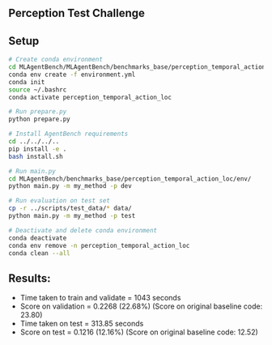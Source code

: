 ## Perception Test Challenge

## Setup

```bash
# Create conda environment
cd MLAgentBench/MLAgentBench/benchmarks_base/perception_temporal_action_loc/scripts/
conda env create -f environment.yml
conda init
source ~/.bashrc
conda activate perception_temporal_action_loc

# Run prepare.py
python prepare.py

# Install AgentBench requirements
cd ../../../..
pip install -e .
bash install.sh

# Run main.py
cd MLAgentBench/benchmarks_base/perception_temporal_action_loc/env/
python main.py -m my_method -p dev

# Run evaluation on test set
cp -r ../scripts/test_data/* data/
python main.py -m my_method -p test

# Deactivate and delete conda environment
conda deactivate
conda env remove -n perception_temporal_action_loc
conda clean --all
```
## Results:
* Time taken to train and validate = 1043 seconds
* Score on validation = 0.2268 (22.68%) (Score on original baseline code: 23.80)
* Time taken on test = 313.85 seconds
* Score on test = 0.1216 (12.16%) (Score on original baseline code: 12.52)

